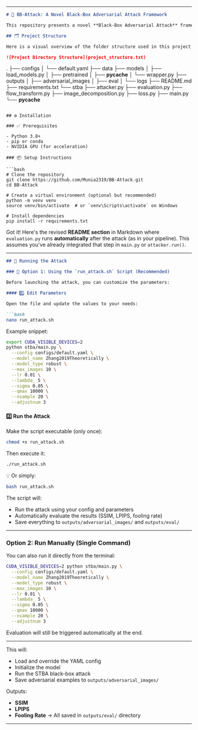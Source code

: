 

---

```markdown
# 🧪 BB-Attack: A Novel Black-Box Adversarial Attack Framework

This repository presents a novel **Black-Box Adversarial Attack** framework that targets defended models with minimal internal access, using techniques like frequency decomposition and spatial transformation. This attack is designed to be query-efficient and model-agnostic.

## 🗂️ Project Structure

Here is a visual overview of the folder structure used in this project:

![Project Directory Structure](project_structure.txt)


```

.
├── configs
│   └── default.yaml
├── data
├── models
│   ├── load_models.py
│   ├── pretrained
│   ├── __pycache__
│   └── wrapper.py
├── outputs
│   ├── adversarial_images
│   ├── eval
│   └── logs
├── README.md
├── requirements.txt
└── stba
    ├── attacker.py
    ├── evaluation.py
    ├── flow_transform.py
    ├── image_decomposition.py
    ├── loss.py
    ├── main.py
    └── __pycache__

````

## ⚙️ Installation

### ✅ Prerequisites

- Python 3.8+
- pip or conda
- NVIDIA GPU (for acceleration)

### 📦 Setup Instructions

```bash
# Clone the repository
git clone https://github.com/Munia2319/BB-Attack.git
cd BB-Attack

# Create a virtual environment (optional but recommended)
python -m venv venv
source venv/bin/activate  # or `venv\Scripts\activate` on Windows

# Install dependencies
pip install -r requirements.txt
````

Got it! Here's the revised **README section** in Markdown where `evaluation.py` runs **automatically** after the attack (as in your pipeline). This assumes you've already integrated that step in `main.py` or `attacker.run()`.

---

````markdown
## 🚀 Running the Attack

### 🧪 Option 1: Using the `run_attack.sh` Script (Recommended)

Before launching the attack, you can customize the parameters:

#### 1️⃣ Edit Parameters

Open the file and update the values to your needs:

```bash
nano run_attack.sh
````

Example snippet:

```bash
export CUDA_VISIBLE_DEVICES=2
python stba/main.py \
  --config configs/default.yaml \
  --model_name Zhang2019Theoretically \
  --model_type robust \
  --max_images 10 \
  --lr 0.01 \
  --lambda_ 5 \
  --sigma 0.05 \
  --qmax 10000 \
  --nsample 20 \
  --adjustnum 3
```

#### 2️⃣ Run the Attack

Make the script executable (only once):

```bash
chmod +x run_attack.sh
```

Then execute it:

```bash
./run_attack.sh
```

💡 Or simply:

```bash
bash run_attack.sh
```

The script will:

* Run the attack using your config and parameters
* Automatically evaluate the results (SSIM, LPIPS, fooling rate)
* Save everything to `outputs/adversarial_images/` and `outputs/eval/`

---

### Option 2: Run Manually (Single Command)

You can also run it directly from the terminal:

```bash
CUDA_VISIBLE_DEVICES=2 python stba/main.py \
  --config configs/default.yaml \
  --model_name Zhang2019Theoretically \
  --model_type robust \
  --max_images 10 \
  --lr 0.01 \
  --lambda_ 5 \
  --sigma 0.05 \
  --qmax 10000 \
  --nsample 20 \
  --adjustnum 3
```

Evaluation will still be triggered automatically at the end.

---



This will:

* Load and override the YAML config
* Initialize the model
* Run the STBA black-box attack
* Save adversarial examples to `outputs/adversarial_images/`

Outputs:

* **SSIM**
* **LPIPS**
* **Fooling Rate**
  → All saved in `outputs/eval/` directory

---


